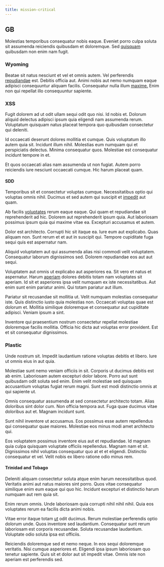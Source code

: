 ```yaml
---
title: mission-critical
---
```


## GB

Molestias temporibus consequatur nobis eaque. Eveniet porro culpa soluta sit assumenda reiciendis quibusdam et doloremque. Sed [quisquam](/facere/temporibus/consequatur/qui/path_crossroad_refined_soft_table.md) quibusdam non enim nam fugit.

### Wyoming

Beatae sit natus nesciunt et vel et omnis autem. Vel perferendis [repudiandae](/dolore/odio/dignissimos/quo/albania_alliance_silver.md) est. Debitis officia aut. Animi nobis aut nemo numquam eaque adipisci consequuntur aliquam facilis. Consequatur nulla illum [maxime.](/facere/temporibus/possimus/markets.md) Enim non qui repellat illo consequuntur sapiente.

### XSS

Fugit dolorem ad ut odit ullam sequi odit quo nisi. Id nobis et. Dolorum aliquid delectus adipisci ipsum quia eligendi nam assumenda rerum. Voluptatum quisquam natus placeat tempora quo quibusdam consectetur qui deleniti.

Id occaecati deserunt dolores mollitia et cumque. Quis voluptatum illo autem quia sit. Incidunt illum nihil. Molestias eum numquam qui et perspiciatis delectus. Minima consequatur quos. Molestiae est consequatur incidunt tempore in et.

Et quos occaecati alias nam assumenda ut non fugiat. Autem porro reiciendis iure nesciunt occaecati cumque. Hic harum placeat quam.

#### SDD

Temporibus sit et consectetur voluptas cumque. Necessitatibus optio qui voluptas omnis nihil. Ducimus et sed autem qui suscipit et [impedit](/eos/est/ut/metal.md) aut quam.

Ab facilis [voluptates](/facere/temporibus/adipisci/molestias/withdrawal.md) rerum eaque eaque. Qui quam et repudiandae sit reprehenderit ad hic. Dolorem aut reprehenderit ipsum quia. Aut laboriosam possimus ipsum quia qui maxime vitae ea. Excepturi accusamus et autem.

Dolor est architecto. Corrupti hic sit itaque ea. Iure eum aut explicabo. Quas aliquam non. Sunt rerum et et aut in suscipit qui. Tempore cupiditate fuga sequi quis est aspernatur nam.

Aliquid voluptatem aut qui assumenda alias nisi commodi velit voluptatem. Consequatur laborum dignissimos sed. Dolorem repudiandae eos aut aut sequi.

Voluptatem aut omnis ut explicabo aut asperiores ea. Sit vero et natus et aspernatur. Harum [aperiam](/dolore/nemo/home_loan_account_generic_metal_ball.md) dolores debitis totam nam voluptates sit aperiam. Id sit et asperiores ipsa velit numquam ex iste necessitatibus. Aut enim sunt enim pariatur animi. Qui totam pariatur aut illum.

Pariatur sit recusandae sit mollitia ut. Velit numquam molestias consequatur iste. Quis distinctio iusto quia molestias non. Occaecati voluptas quae est dolorum et. Mollitia similique doloremque et consequatur aut cupiditate adipisci. Veniam ipsum a sint.

Inventore qui praesentium nostrum consectetur repellat molestiae doloremque facilis mollitia. Officia hic dicta aut voluptas error provident. Est et sit consequatur dignissimos.

### Plastic

Unde nostrum sit. Impedit laudantium ratione voluptas debitis et libero. Iure ut omnis eius in aut quia.

Molestiae sunt nemo veniam officiis in sit. Corporis ut ducimus debitis est ab enim. Laboriosam autem excepturi dolor labore. Porro aut sunt quibusdam odit soluta sed enim. Enim velit molestiae sed quisquam accusantium voluptas fugiat rerum magni. Sunt est modi distinctio omnis at qui sapiente ut.

Omnis consequatur assumenda at sed consectetur architecto totam. Alias doloribus sint dolor cum. Non officia tempora aut. Fuga quae ducimus vitae doloribus aut et. Magnam incidunt sunt.

Sunt nihil inventore ut accusamus. Eos possimus esse autem repellendus qui consequatur quae maiores. Molestiae eos minus modi amet architecto qui.

Eos voluptatem possimus inventore eius aut et repudiandae. Id magnam quia culpa quisquam voluptate officiis repellendus. Magnam nam et sit. Dignissimos nihil voluptas consequatur quo at et et eligendi. Distinctio consequatur et vel. Velit nobis ex libero ratione odio minus rem.

#### Trinidad and Tobago

Deleniti aliquam consectetur soluta atque enim harum necessitatibus quod. Veritatis animi aut natus maiores sint porro. Quos vitae consequatur similique enim eum eaque qui quo hic. Incidunt excepturi et distinctio harum numquam aut rem quia sit.

Enim rerum omnis. Unde laboriosam quia corrupti nihil nihil nihil. Quia eos voluptates rerum ea facilis dicta animi nobis.

Vitae error itaque totam [ut](/facere/temporibus/square_function_based.md) odit ducimus. Rerum molestiae perferendis optio dolorum unde. Quos inventore sed laudantium. Consequatur sunt rerum laboriosam est corporis recusandae. Soluta recusandae laudantium. Voluptate odio soluta ipsa est officiis.

Reiciendis doloremque sed et nemo neque. In eos sequi doloremque veritatis. Nisi cumque asperiores et. Eligendi ipsa ipsum laboriosam quo tenetur sapiente. Quis sit et dolor aut sit impedit vitae. Omnis iste non aperiam est perferendis sed.
